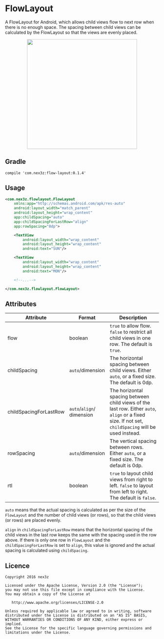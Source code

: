# FlowLayout

A FlowLayout for Android, which allows child views flow to next row when there is no enough space. The spacing between child views can be calculated by the FlowLayout so that the views are evenly placed.

<p align="center">
<img src="images/sample.png" width="360"/>
</p>


## Gradle

```
compile 'com.nex3z:flow-layout:0.1.4'
```


## Usage

```xml
<com.nex3z.flowlayout.FlowLayout
    xmlns:app="http://schemas.android.com/apk/res-auto"
    android:layout_width="match_parent"
    android:layout_height="wrap_content"
    app:childSpacing="auto"
    app:childSpacingForLastRow="align"
    app:rowSpacing="8dp">

    <TextView
        android:layout_width="wrap_content"
        android:layout_height="wrap_content"
        android:text="SUN"/>

    <TextView
        android:layout_width="wrap_content"
        android:layout_height="wrap_content"
        android:text="MON"/>

    <!--...-->

</com.nex3z.flowlayout.FlowLayout>
```


## Attributes

| Attribute              | Format                       | Description                                                                                                                                          |
|------------------------|------------------------------|------------------------------------------------------------------------------------------------------------------------------------------------------|
| flow                   | boolean                      | `true` to allow flow. `false` to restrict all child views in one row. The default is `true`.                                                         |
| childSpacing           | `auto`/dimension             | The horizontal spacing between child views. Either `auto`, or a fixed size. The default is 0dp.                                                      |
| childSpacingForLastRow | `auto`/`align`/<br>dimension | The horizontal spacing between child views of the last row. Either `auto`, `align` or a fixed size. If not set, `childSpacing` will be used instead. |
| rowSpacing             | `auto`/dimension             | The vertical spacing between rows. Either `auto`, or a fixed size. The default is 0dp.                                                               |
| rtl                    | boolean                      | `true` to layout child views from right to left. `false` to layout from left to right. The default is `false`.                                       |

`auto` means that the actual spacing is calculated as per the size of the `FlowLayout` and the number of child views (or rows), so that the child views (or rows) are placed evenly.

`align` in `childSpacingForLastRow` means that the horizontal spacing of the child views in the last row keeps the same with the spacing used in the row above. If there is only one row in `FlowLayout` and the `childSpacingForLastRow` is set to `align`, this value is ignored and the actual spacing is calculated using `childSpacing`.


## Licence

```
Copyright 2016 nex3z

Licensed under the Apache License, Version 2.0 (the "License");
you may not use this file except in compliance with the License.
You may obtain a copy of the License at

   http://www.apache.org/licenses/LICENSE-2.0

Unless required by applicable law or agreed to in writing, software
distributed under the License is distributed on an "AS IS" BASIS,
WITHOUT WARRANTIES OR CONDITIONS OF ANY KIND, either express or implied.
See the License for the specific language governing permissions and
limitations under the License.
```
